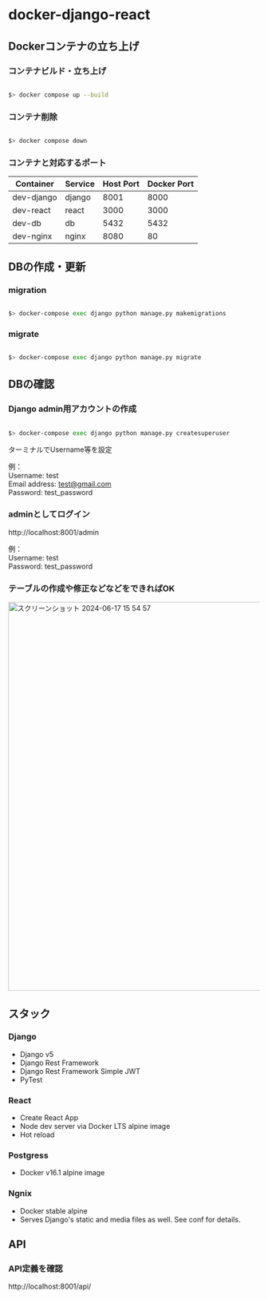 # docker-django-react


## Dockerコンテナの立ち上げ

### コンテナビルド・立ち上げ

```sh

$> docker compose up --build

```

### コンテナ削除

```sh

$> docker compose down

```

### コンテナと対応するポート

| Container  | Service | Host Port | Docker Port |
| ---------- | ------- | --------- | ----------- |
| dev-django | django  | 8001      | 8000        |
| dev-react  | react   | 3000      | 3000        |
| dev-db     | db      | 5432      | 5432        |
| dev-nginx  | nginx   | 8080      | 80          |


## DBの作成・更新

### migration
```sh

$> docker-compose exec django python manage.py makemigrations

```

### migrate
```sh

$> docker-compose exec django python manage.py migrate

```

## DBの確認

### Django admin用アカウントの作成
```sh

$> docker-compose exec django python manage.py createsuperuser

```

ターミナルでUsername等を設定

例：  
Username: test  
Email address: test@gmail.com  
Password: test_password  

### adminとしてログイン
http://localhost:8001/admin

例：  
Username: test  
Password: test_password  

### テーブルの作成や修正などなどをできればOK

<img width="779" alt="スクリーンショット 2024-06-17 15 54 57" src="https://github.com/RyougaSeko/docker-django-react/assets/26045410/821c42f8-6499-42fe-ba73-60cb404b902c">

## スタック


### Django

- Django v5
- Django Rest Framework
- Django Rest Framework Simple JWT
- PyTest

### React

- Create React App
- Node dev server via Docker LTS alpine image
- Hot reload

### Postgress

- Docker v16.1 alpine image

### Ngnix

- Docker stable alpine
- Serves Django's static and media files as well.  See conf for details.

## API

### API定義を確認
http://localhost:8001/api/
